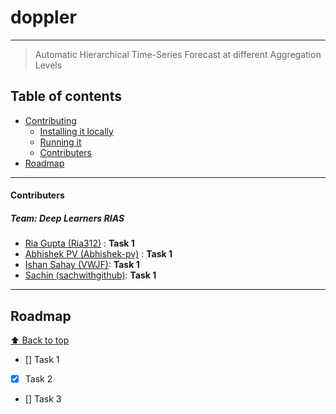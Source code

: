 # doppler
***
> Automatic Hierarchical Time-Series Forecast at different Aggregation Levels

## Table of contents

- [Contributing](#testing)
    - [Installing it locally](#installing-it-locally)
    - [Running it](#running-it)
    - [Contributers](#contributers)
- [Roadmap](#roadmap)

***

#### Contributers
##### Team: Deep Learners RIAS
- [Ria Gupta (Ria312)](https://github.com/Ria312) : **Task 1**
- [Abhishek PV (Abhishek-pv)](https://github.com/Abhishek-pv) : **Task 1**
- [Ishan Sahay (VWJF)](https://github.com/VWJF): **Task 1**
- [Sachin (sachwithgithub)](https://github.com/sachwithgithub): **Task 1**

***

## Roadmap
[:arrow_up: Back to top](#table-of-contents)

- [] Task 1
- [x] Task 2
- [] Task 3

